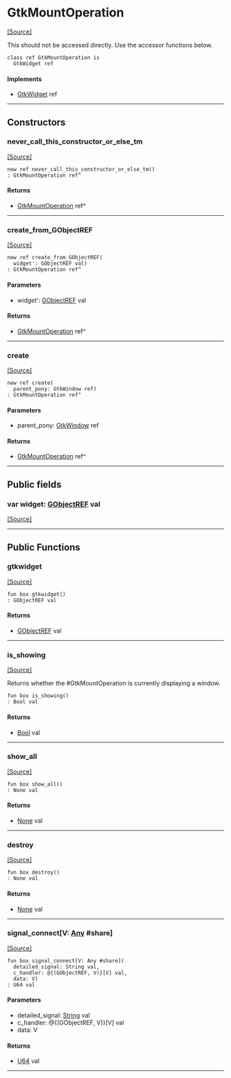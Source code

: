 # GtkMountOperation
<span class="source-link">[[Source]](src/gtk3/GtkMountOperation.md#L6)</span>

This should not be accessed directly. Use the accessor functions below.


```pony
class ref GtkMountOperation is
  GtkWidget ref
```

#### Implements

* [GtkWidget](gtk3-GtkWidget.md) ref

---

## Constructors

### never_call_this_constructor_or_else_tm
<span class="source-link">[[Source]](src/gtk3/GtkMountOperation.md#L13)</span>


```pony
new ref never_call_this_constructor_or_else_tm()
: GtkMountOperation ref^
```

#### Returns

* [GtkMountOperation](gtk3-GtkMountOperation.md) ref^

---

### create_from_GObjectREF
<span class="source-link">[[Source]](src/gtk3/GtkMountOperation.md#L16)</span>


```pony
new ref create_from_GObjectREF(
  widget': GObjectREF val)
: GtkMountOperation ref^
```
#### Parameters

*   widget': [GObjectREF](gtk3-..-gobject-GObjectREF.md) val

#### Returns

* [GtkMountOperation](gtk3-GtkMountOperation.md) ref^

---

### create
<span class="source-link">[[Source]](src/gtk3/GtkMountOperation.md#L20)</span>


```pony
new ref create(
  parent_pony: GtkWindow ref)
: GtkMountOperation ref^
```
#### Parameters

*   parent_pony: [GtkWindow](gtk3-GtkWindow.md) ref

#### Returns

* [GtkMountOperation](gtk3-GtkMountOperation.md) ref^

---

## Public fields

### var widget: [GObjectREF](gtk3-..-gobject-GObjectREF.md) val
<span class="source-link">[[Source]](src/gtk3/GtkMountOperation.md#L10)</span>



---

## Public Functions

### gtkwidget
<span class="source-link">[[Source]](src/gtk3/GtkMountOperation.md#L12)</span>


```pony
fun box gtkwidget()
: GObjectREF val
```

#### Returns

* [GObjectREF](gtk3-..-gobject-GObjectREF.md) val

---

### is_showing
<span class="source-link">[[Source]](src/gtk3/GtkMountOperation.md#L38)</span>


Returns whether the #GtkMountOperation is currently displaying
a window.


```pony
fun box is_showing()
: Bool val
```

#### Returns

* [Bool](builtin-Bool.md) val

---

### show_all
<span class="source-link">[[Source]](src/gtk3/GtkWidget.md#L4)</span>


```pony
fun box show_all()
: None val
```

#### Returns

* [None](builtin-None.md) val

---

### destroy
<span class="source-link">[[Source]](src/gtk3/GtkWidget.md#L7)</span>


```pony
fun box destroy()
: None val
```

#### Returns

* [None](builtin-None.md) val

---

### signal_connect\[V: [Any](builtin-Any.md) #share\]
<span class="source-link">[[Source]](src/gtk3/GtkWidget.md#L10)</span>


```pony
fun box signal_connect[V: Any #share](
  detailed_signal: String val,
  c_handler: @{(GObjectREF, V)}[V] val,
  data: V)
: U64 val
```
#### Parameters

*   detailed_signal: [String](builtin-String.md) val
*   c_handler: @{(GObjectREF, V)}[V] val
*   data: V

#### Returns

* [U64](builtin-U64.md) val

---

